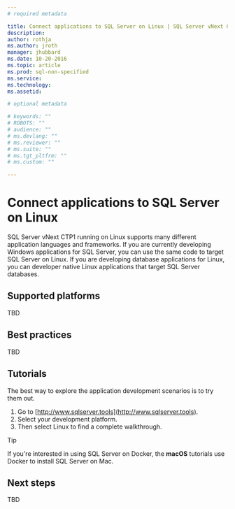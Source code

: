 ```yaml
---
# required metadata

title: Connect applications to SQL Server on Linux | SQL Server vNext CTP1
description: 
author: rothja 
ms.author: jroth 
manager: jhubbard
ms.date: 10-20-2016
ms.topic: article
ms.prod: sql-non-specified
ms.service: 
ms.technology: 
ms.assetid: 

# optional metadata

# keywords: ""
# ROBOTS: ""
# audience: ""
# ms.devlang: ""
# ms.reviewer: ""
# ms.suite: ""
# ms.tgt_pltfrm: ""
# ms.custom: ""

---
```

# Connect applications to SQL Server on Linux
SQL Server vNext CTP1 running on Linux supports many different application languages and frameworks. If you are currently developing Windows applications for SQL Server, you can use the same code to target SQL Server on Linux. If you are developing database applications for Linux, you can developer native Linux applications that target SQL Server databases. 

## Supported platforms
TBD

## Best practices
TBD

## Tutorials
The best way to explore the application development scenarios is to try them out.

1. Go to [http://www.sqlserver.tools](http://www.sqlserver.tools).
2. Select your development platform.
3. Then select Linux to find a complete walkthrough.

> [!TIP]
> If you're interested in using SQL Server on Docker, the **macOS** tutorials use Docker to install SQL Server on Mac.

## Next steps
TBD
